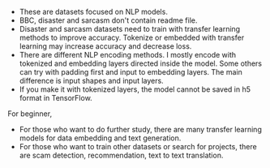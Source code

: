 * These are datasets focused on NLP models. 
* BBC, disaster and sarcasm don't contain readme file. 
* Disaster and sarcasm datasets need to train with transfer learning methods to improve accuracy. Tokenize or embedded with transfer learning may increase accuracy and decrease loss. 
* There are different NLP encoding methods. I mostly encode with tokenized and embedding layers directed inside the model. Some others can try with padding first and input to embedding layers. The main difference is input shapes and input layers. 
*  If you make it with tokenized layers, the model cannot be saved in h5 format in TensorFlow.  

For beginner, 
*  For those who want to do further study, there are many transfer learning models for data embedding and text generation. 
*  For those who want to train other datasets or search for projects, there are scam detection, recommendation, text to text translation. 